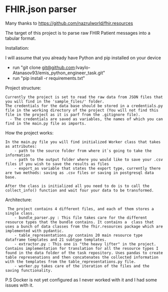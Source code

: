 # FHIR.json parser

Many thanks to https://github.com/nazrulworld/fhir.resources

The target of this project is to parse raw FHIR Patient messages into a tabular format.

Installation:

I will assume that you already have Python and pip installed on your device

 - run "git clone git@github.com:Ivaylo-Atanasov93/emis_python_engineer_task.git"
 - run "pip install -r requirements.txt"

Project structure:
    
    Currently the project is set to read the raw data from JSON files that you will find in the 'sample_files/' folder.
    The credentials for the data base should be stored in a credentials.py file in the working directory of the project (You will not find this file in the project as it is parf from the .gitignore file).
      - The credentials are saved as variables, the names of which you can find in the main.py file as imports.
 
How the project works:
  
    In the main.py file you will find initialized Worker class that takes as attributes:
        - path to the source folder from where it`s going to take the information
        - path to the output folder where you would like to save your .csv files if you wish to save the results as files
        - export_as variable that states the export type, currently there are two methods: saving as .csv files or saving in postgresql data base.
        
    After the class is initialized all you need to do is to call the collect_info() function and wait four your data to be transformed.
    
Architecture:

     The project contains 4 different files, and each of them stores a single class.
        - bundle_parser.py : This file takes care for the different resource types that the bundle contains. It contains a  class that uses a bunch of data classes from the fhir.resources package which are implemented with pydantic.
        - table_representations.py contains 20 main resource type dataframe templates and 21 subtype templates.
        - extractor.py : This one is "the heavy lifter" in the project. Contains implementation for translation for all the resource types I found in the data folder of the task repository. Uses pandas to create table represenations and then concatenates the collected information with the templates from the table_representations.py file.
        - worker.py takes care of the iteration of the files and the saving functionality.



P.S Docker is not yet configured as I never worked with it and I had some issues with it.
        
      
        
